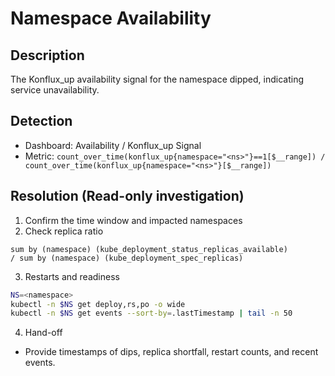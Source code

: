 # Namespace Availability

## Description
The Konflux_up availability signal for the namespace dipped, indicating service unavailability.

## Detection
- Dashboard: Availability / Konflux_up Signal
- Metric: `count_over_time(konflux_up{namespace="<ns>"}==1[$__range]) / count_over_time(konflux_up{namespace="<ns>"}[$__range])`

## Resolution (Read-only investigation)
1) Confirm the time window and impacted namespaces
2) Check replica ratio
```promql
sum by (namespace) (kube_deployment_status_replicas_available)
/ sum by (namespace) (kube_deployment_spec_replicas)
```
3) Restarts and readiness
```bash
NS=<namespace>
kubectl -n $NS get deploy,rs,po -o wide
kubectl -n $NS get events --sort-by=.lastTimestamp | tail -n 50
```
4) Hand-off
- Provide timestamps of dips, replica shortfall, restart counts, and recent events.
